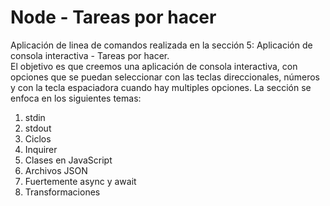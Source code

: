# Node - Tareas por hacer

Aplicación de linea de comandos realizada en la sección 5: Aplicación de consola interactiva - Tareas por hacer.    
El objetivo es que creemos una aplicación de consola interactiva, con opciones que se puedan seleccionar con las teclas direccionales, números y con la tecla espaciadora cuando hay multiples opciones.
La sección se enfoca en los siguientes temas:  

1. stdin
2. stdout
3. Ciclos
4. Inquirer
5. Clases en JavaScript
6. Archivos JSON
7. Fuertemente async y await
8. Transformaciones  
  
  